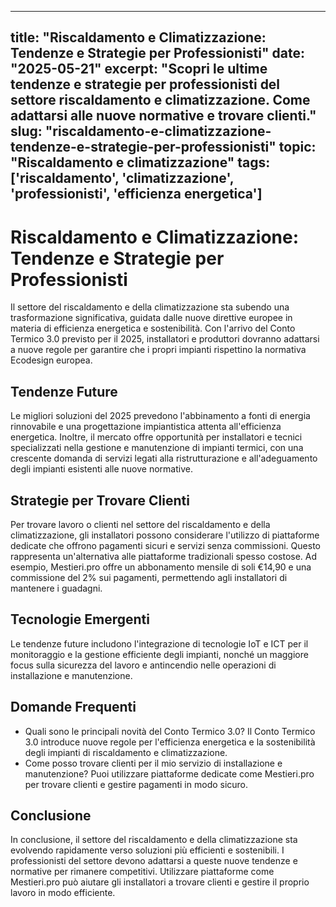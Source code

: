 
---
title: "Riscaldamento e Climatizzazione: Tendenze e Strategie per Professionisti"
date: "2025-05-21"
excerpt: "Scopri le ultime tendenze e strategie per professionisti del settore riscaldamento e climatizzazione. Come adattarsi alle nuove normative e trovare clienti."
slug: "riscaldamento-e-climatizzazione-tendenze-e-strategie-per-professionisti"
topic: "Riscaldamento e climatizzazione"
tags: ['riscaldamento', 'climatizzazione', 'professionisti', 'efficienza energetica']
---

# Riscaldamento e Climatizzazione: Tendenze e Strategie per Professionisti

Il settore del riscaldamento e della climatizzazione sta subendo una trasformazione significativa, guidata dalle nuove direttive europee in materia di efficienza energetica e sostenibilità. Con l'arrivo del Conto Termico 3.0 previsto per il 2025, installatori e produttori dovranno adattarsi a nuove regole per garantire che i propri impianti rispettino la normativa Ecodesign europea.

## Tendenze Future

Le migliori soluzioni del 2025 prevedono l'abbinamento a fonti di energia rinnovabile e una progettazione impiantistica attenta all'efficienza energetica. Inoltre, il mercato offre opportunità per installatori e tecnici specializzati nella gestione e manutenzione di impianti termici, con una crescente domanda di servizi legati alla ristrutturazione e all'adeguamento degli impianti esistenti alle nuove normative.

## Strategie per Trovare Clienti

Per trovare lavoro o clienti nel settore del riscaldamento e della climatizzazione, gli installatori possono considerare l'utilizzo di piattaforme dedicate che offrono pagamenti sicuri e servizi senza commissioni. Questo rappresenta un'alternativa alle piattaforme tradizionali spesso costose. Ad esempio, Mestieri.pro offre un abbonamento mensile di soli €14,90 e una commissione del 2% sui pagamenti, permettendo agli installatori di mantenere i guadagni.

## Tecnologie Emergenti

Le tendenze future includono l'integrazione di tecnologie IoT e ICT per il monitoraggio e la gestione efficiente degli impianti, nonché un maggiore focus sulla sicurezza del lavoro e antincendio nelle operazioni di installazione e manutenzione.

## Domande Frequenti

* Quali sono le principali novità del Conto Termico 3.0?
Il Conto Termico 3.0 introduce nuove regole per l'efficienza energetica e la sostenibilità degli impianti di riscaldamento e climatizzazione.
* Come posso trovare clienti per il mio servizio di installazione e manutenzione?
Puoi utilizzare piattaforme dedicate come Mestieri.pro per trovare clienti e gestire pagamenti in modo sicuro.

## Conclusione

In conclusione, il settore del riscaldamento e della climatizzazione sta evolvendo rapidamente verso soluzioni più efficienti e sostenibili. I professionisti del settore devono adattarsi a queste nuove tendenze e normative per rimanere competitivi. Utilizzare piattaforme come Mestieri.pro può aiutare gli installatori a trovare clienti e gestire il proprio lavoro in modo efficiente.
